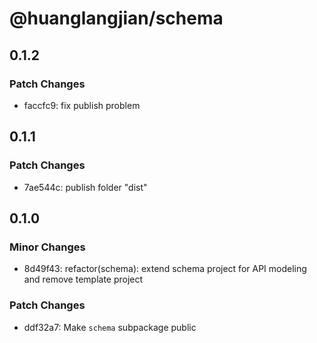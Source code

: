 # @huanglangjian/schema

## 0.1.2

### Patch Changes

- faccfc9: fix publish problem

## 0.1.1

### Patch Changes

- 7ae544c: publish folder "dist"

## 0.1.0

### Minor Changes

- 8d49f43: refactor(schema): extend schema project for API modeling and remove template project

### Patch Changes

- ddf32a7: Make `schema` subpackage public
